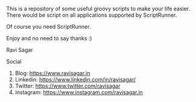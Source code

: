This is a repository of some useful groovy scripts to make your life easier. There would be script on all applications supported by ScriptRunner.

Of course you need ScriptRunner.

Enjoy and no need to say thanks :)

Ravi Sagar

Social
1. Blog: https://www.ravisagar.in
2. Linkedin: https://www.linkedin.com/in/ravisagar/
3. Twitter: https://www.twitter.com/ravisagar
4. Instagram: https://www.instagram.com/ravisagar.in